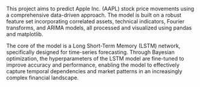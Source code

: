 

This project aims to predict Apple Inc. (AAPL) stock price movements using a comprehensive data-driven approach. The model is built on a robust feature set incorporating correlated assets, technical indicators, Fourier transforms, and ARIMA models, all processed and visualized using pandas and matplotlib. 

The core of the model is a Long Short-Term Memory (LSTM) network, specifically designed for time-series forecasting. Through Bayesian optimization, the hyperparameters of the LSTM model are fine-tuned to improve accuracy and performance, enabling the model to effectively capture temporal dependencies and market patterns in an increasingly complex financial landscape.
